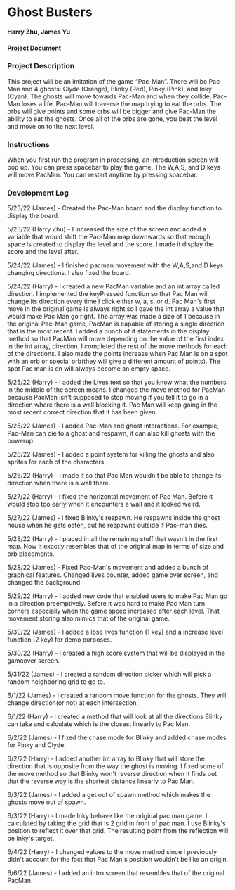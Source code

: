 # Ghost Busters
**Harry Zhu, James Yu**

#### [Project Document](https://docs.google.com/document/d/1SI7rlL_8qbEuAJo9Ib5VmHNQ4d3TBTAfAFEkWnc8iSY/edit?usp=sharing)

### Project Description

This project will be an imitation of the game “Pac-Man”. There will be Pac-Man and 4 ghosts: Clyde (Orange), Blinky (Red), Pinky (Pink), and Inky (Cyan). The ghosts will move towards Pac-Man and when they collide, Pac-Man loses a life. Pac-Man will traverse the map trying to eat the orbs. The orbs will give points and some orbs will be bigger and give Pac-Man the ability to eat the ghosts. Once all of the orbs are gone, you beat the level and move on to the next level.

### Instructions
When you first run the program in processing, an introduction screen will pop up. You can press spacebar to play the game. The W,A,S, and D keys will move PacMan.
You can restart anytime by pressing spacebar.

### Development Log
5/23/22 (James) - Created the Pac-Man board and the display function to display the board.

5/23/22 (Harry Zhu) - I increased the size of the screen and added a variable that would shift the Pac-Man map downwards so that enough space is created to display the level and the score. I made it display the score and the level after.

5/24/22 (James) - I finished pacman movement with the W,A,S,and D keys changing directions. I also fixed the board.

5/24/22 (Harry) - I created a new PacMan variable and an int array called direction. I implemented the keyPressed function so that Pac Man will change its direction every time I click either w, a, s, or d. Pac Man's first move in the original game is always right so I gave the int array a value that would make Pac Man go right. The array was made a size of 1 because in the original Pac-Man game, PacMan is capable of storing a single direction that is the most recent. I added a bunch of if statements in the display method so that PacMan will move depending on the value of the first index in the int array, direction. I completed the rest of the move methods for each of the directions. I also made the points increase when Pac Man is on a spot with an orb or special orb(they will give a different amount of points). The spot Pac man is on will always become an empty space.

5/25/22 (Harry) - I added the Lives text so that you know what the numbers in the middle of the screen means. I changed the move method for PacMan because PacMan isn't supposed to stop moving if you tell it to go in a direction where there is a wall blocking it. Pac Man will keep going in the most recent correct direction that it has been given.

5/25/22 (James) - I added Pac-Man and ghost interactions. For example, Pac-Man can die to a ghost and respawn, it can also kill ghosts with the powerup.

5/26/22 (James) - I added a point system for killing the ghosts and also sprites for each of the characters.

5/26/22 (Harry) - I made it so that Pac Man wouldn't be able to change its direction when there is a wall there.

5/27/22 (Harry) - I fixed the horizontal movement of Pac Man. Before it would stop too early when it encounters a wall and it looked weird.

5/27/22 (James) - I fixed Blinky's respawn. He respawns inside the ghost house when he gets eaten, but he respawns outside if Pac-man dies.

5/28/22 (Harry) - I placed in all the remaining stuff that wasn't in the first map. Now it exactly resembles that of the original map in terms of size and orb placements.

5/28/22 (James) - Fixed Pac-Man's movement and added a bunch of graphical features. Changed lives counter, added game over screen, and changed the background.

5/29/22 (Harry) - I added new code that enabled users to make Pac Man go in a direction preemptively. Before it was hard to make Pac Man turn corners especially when the game speed increased after each level. That movement storing also mimics that of the original game.

5/30/22 (James) - I added a lose lives function (1 key) and a increase level function (2 key) for demo purposes.

5/30/22 (Harry) - I created a high score system that will be displayed in the gameover screen.

5/31/22 (James) - I created a random direction picker which will pick a random neighboring grid to go to.

6/1/22 (James) - I created a random move function for the ghosts. They will change direction(or not) at each intersection.

6/1/22 (Harry) - I created a method that will look at all the directions Blinky can take and calculate which is the closest linearly to Pac Man.

6/2/22 (James) - I fixed the chase mode for Blinky and added chase modes for Pinky and Clyde.

6/2/22 (Harry) - I added another int array to Blinky that will store the direction that is opposite from the way the ghost is moving. I fixed some of the move method so that Blinky won't reverse direction when it finds out that the reverse way is the shortest distance linearly to Pac Man.

6/3/22 (James) - I added a get out of spawn method which makes the ghosts move out of spawn.

6/3/22 (Harry) - I made Inky behave like the original pac man game. I calculated by taking the grid that is 2 grid in front of pac man. I use Blinky's position to reflect it over that grid. The resulting point from the reflection will be Inky's target.

6/4/22 (Harry) - I changed values to the move method since I previously didn't account for the fact that Pac Man's position wouldn't be like an origin.

6/6/22 (James) - I added an intro screen that resembles that of the original PacMan.

